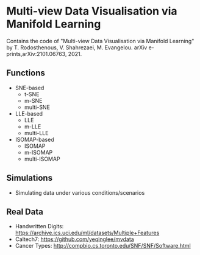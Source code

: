 # Multi-view Data Visualisation via Manifold Learning 
Contains the code of "Multi-view Data Visualisation via Manifold Learning" by T. Rodosthenous, V. Shahrezaei, M. Evangelou. arXiv e-prints,arXiv:2101.06763, 2021.

## Functions
- SNE-based
  - t-SNE
  - m-SNE
  - multi-SNE
- LLE-based
  - LLE
  - m-LLE
  - multi-LLE
- ISOMAP-based
  - ISOMAP
  - m-ISOMAP
  - multi-ISOMAP

## Simulations
- Simulating data under various conditions/scenarios


## Real Data
- Handwritten Digits: https://archive.ics.uci.edu/ml/datasets/Multiple+Features
- Caltech7: https://github.com/yeqinglee/mvdata
- Cancer Types: http://compbio.cs.toronto.edu/SNF/SNF/Software.html
